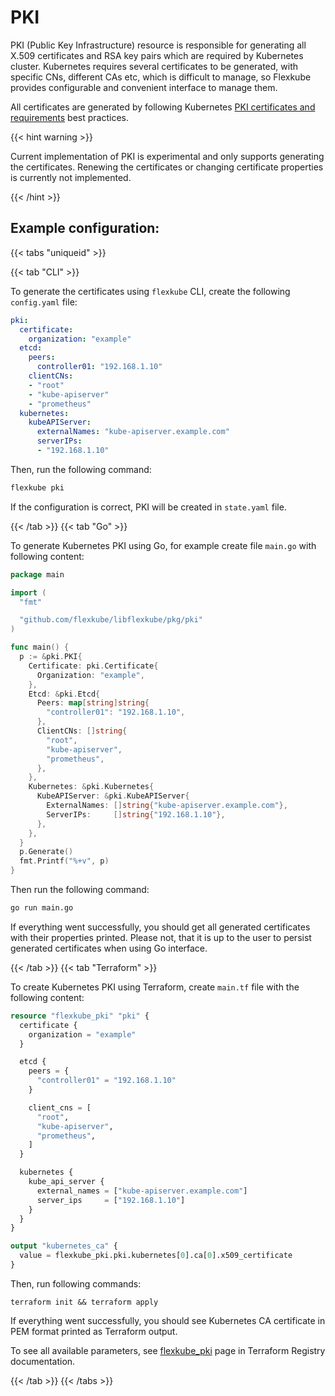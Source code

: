 # PKI

PKI (Public Key Infrastructure) resource is responsible for generating all X.509 certificates and RSA key pairs which are required by Kubernetes cluster. Kubernetes requires several certificates to be generated, with specific CNs, different CAs etc, which is difficult to manage, so Flexkube provides configurable and convenient interface to manage them.

All certificates are generated by following Kubernetes [PKI certificates and requirements](https://kubernetes.io/docs/setup/best-practices/certificates/) best practices.

{{< hint warning >}}

Current implementation of PKI is experimental and only supports generating the certificates. Renewing the certificates or changing certificate properties is currently not implemented.

{{< /hint >}}

## Example configuration:

{{< tabs "uniqueid" >}}

{{< tab "CLI" >}}

To generate the certificates using `flexkube` CLI, create the following `config.yaml` file:

```yaml
pki:
  certificate:
    organization: "example"
  etcd:
    peers:
      controller01: "192.168.1.10"
    clientCNs:
    - "root"
    - "kube-apiserver"
    - "prometheus"
  kubernetes:
    kubeAPIServer:
      externalNames: "kube-apiserver.example.com"
      serverIPs:
      - "192.168.1.10"
```

Then, run the following command:

```sh
flexkube pki
```

If the configuration is correct, PKI will be created in `state.yaml` file.

{{< /tab >}}
{{< tab "Go" >}}

To generate Kubernetes PKI using Go, for example create file `main.go` with following content:

```go
package main

import (
  "fmt"

  "github.com/flexkube/libflexkube/pkg/pki"
)

func main() {
  p := &pki.PKI{
    Certificate: pki.Certificate{
      Organization: "example",
    },
    Etcd: &pki.Etcd{
      Peers: map[string]string{
        "controller01": "192.168.1.10",
      },
      ClientCNs: []string{
        "root",
        "kube-apiserver",
        "prometheus",
      },
    },
    Kubernetes: &pki.Kubernetes{
      KubeAPIServer: &pki.KubeAPIServer{
        ExternalNames: []string{"kube-apiserver.example.com"},
        ServerIPs:     []string{"192.168.1.10"},
      },
    },
  }
  p.Generate()
  fmt.Printf("%+v", p)
}
```

Then run the following command:

```sh
go run main.go
```

If everything went successfully, you should get all generated certificates with their properties printed. Please not, that it is up to the user to persist generated certificates when using Go interface.

{{< /tab >}}
{{< tab "Terraform" >}}

To create Kubernetes PKI using Terraform, create `main.tf` file with the following content:

```tf
resource "flexkube_pki" "pki" {
  certificate {
    organization = "example"
  }

  etcd {
    peers = {
      "controller01" = "192.168.1.10"
    }

    client_cns = [
      "root",
      "kube-apiserver",
      "prometheus",
    ]
  }

  kubernetes {
    kube_api_server {
      external_names = ["kube-apiserver.example.com"]
      server_ips     = ["192.168.1.10"]
    }
  }
}

output "kubernetes_ca" {
  value = flexkube_pki.pki.kubernetes[0].ca[0].x509_certificate
}
```
Then, run following commands:

```
terraform init && terraform apply
```

If everything went successfully, you should see Kubernetes CA certificate in PEM format printed as Terraform output.

To see all available parameters, see [flexkube_pki](https://registry.terraform.io/providers/flexkube/flexkube/latest/docs/resources/pki) page in Terraform Registry documentation.

 {{< /tab >}}
{{< /tabs >}}
